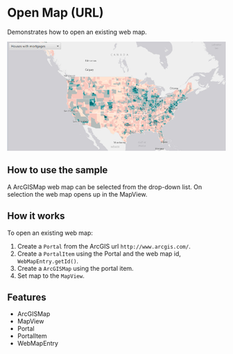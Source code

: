 <h1>Open Map (URL)</h1>

<p>Demonstrates how to open an existing web map.</p>

<p><img src="OpenMapURL.png"/></p>

<h2>How to use the sample</h2>

<p>A ArcGISMap web map can be selected from the drop-down list. On selection the web map opens up in the MapView.</p>

<h2>How it works</h2>

<p>To open an existing web map:</p>

<ol>
    <li>Create a <code>Portal</code> from the ArcGIS url <code>http://www.arcgis.com/</code>.</li>
    <li>Create a <code>PortalItem</code> using the Portal and the web map id, <code>WebMapEntry.getId()</code>.</li>
    <li>Create a <code>ArcGISMap</code> using the portal item.</li>
    <li>Set map to the <code>MapView</code>.</li>
</ol>

<h2>Features</h2>

<ul>
    <li>ArcGISMap</li>
    <li>MapView</li>
    <li>Portal</li>
    <li>PortalItem</li>
    <li>WebMapEntry</li>
</ul>


